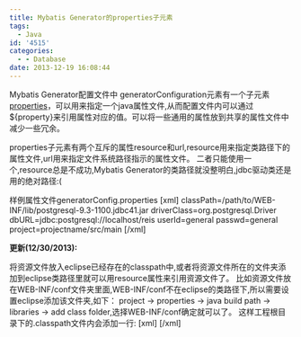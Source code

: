 ```yaml
---
title: Mybatis Generator的properties子元素
tags:
  - Java
id: '4515'
categories:
  - - Database
date: 2013-12-19 16:08:44
---
```



<!-- more -->
Mybatis Generator配置文件中
generatorConfiguration元素有一个子元素[properties](http://mybatis.org/generator/configreference/properties.html)，可以用来指定一个java属性文件,从而配置文件内可以通过${property}来引用属性对应的值。可以将一些通用的属性放到共享的属性文件中减少一些冗余。


properties子元素有两个互斥的属性resource和url,resource用来指定类路径下的属性文件,url用来指定文件系统路径指示的属性文件。
二者只能使用一个,resource总是不成功,Mybatis Generator的类路径就没整明白,jdbc驱动类还是用的绝对路径:(

样例属性文件generatorConfig.properties
\[xml\]
classPath=/path/to/WEB-INF/lib/postgresql-9.3-1100.jdbc41.jar
driverClass=org.postgresql.Driver
dbURL=jdbc:postgresql://localhost/reis
userId=general
passwd=general
project=projectname/src/main
\[/xml\]

**更新(12/30/2013):**

将资源文件放入eclipse已经存在的classpath中,或者将资源文件所在的文件夹添加到eclipse类路径里就可以用resource属性来引用资源文件了。
比如资源文件放在WEB-INF/conf文件夹里面,WEB-INF/conf不在eclipse的类路径下,所以需要设置eclipse添加该文件夹,如下：
project -> properties -> java build path -> libraries -> add class folder,选择WEB-INF/conf确定就可以了。
这样工程根目录下的.classpath文件内会添加一行:
\[xml\]
<classpathentry kind="lib" path="root/WEB-INF/conf"/>
\[/xml\]